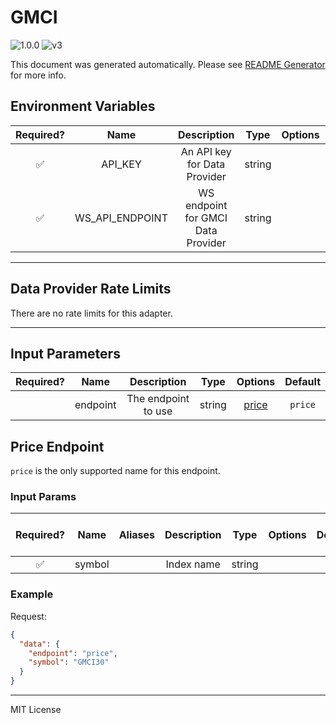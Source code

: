# GMCI

![1.0.0](https://img.shields.io/github/package-json/v/smartcontractkit/external-adapters-js?filename=packages/sources/gmci/package.json) ![v3](https://img.shields.io/badge/framework%20version-v3-blueviolet)

This document was generated automatically. Please see [README Generator](../../scripts#readme-generator) for more info.

## Environment Variables

| Required? |      Name       |            Description             |  Type  | Options | Default |
| :-------: | :-------------: | :--------------------------------: | :----: | :-----: | :-----: |
|    ✅     |     API_KEY     |    An API key for Data Provider    | string |         |         |
|    ✅     | WS_API_ENDPOINT | WS endpoint for GMCI Data Provider | string |         |         |

---

## Data Provider Rate Limits

There are no rate limits for this adapter.

---

## Input Parameters

| Required? |   Name   |     Description     |  Type  |         Options          | Default |
| :-------: | :------: | :-----------------: | :----: | :----------------------: | :-----: |
|           | endpoint | The endpoint to use | string | [price](#price-endpoint) | `price` |

## Price Endpoint

`price` is the only supported name for this endpoint.

### Input Params

| Required? |  Name  | Aliases | Description |  Type  | Options | Default | Depends On | Not Valid With |
| :-------: | :----: | :-----: | :---------: | :----: | :-----: | :-----: | :--------: | :------------: |
|    ✅     | symbol |         | Index name  | string |         |         |            |                |

### Example

Request:

```json
{
  "data": {
    "endpoint": "price",
    "symbol": "GMCI30"
  }
}
```

---

MIT License
